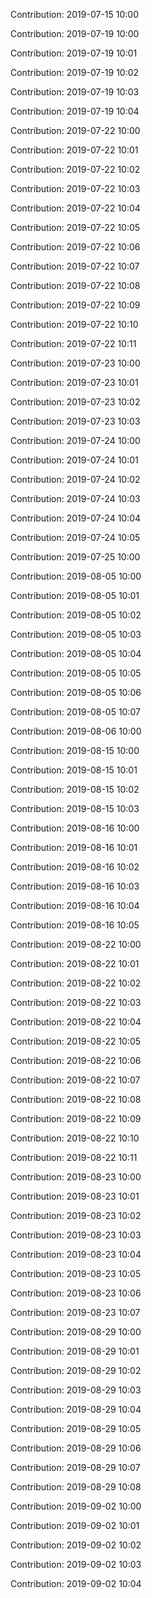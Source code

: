 Contribution: 2019-07-15 10:00

Contribution: 2019-07-19 10:00

Contribution: 2019-07-19 10:01

Contribution: 2019-07-19 10:02

Contribution: 2019-07-19 10:03

Contribution: 2019-07-19 10:04

Contribution: 2019-07-22 10:00

Contribution: 2019-07-22 10:01

Contribution: 2019-07-22 10:02

Contribution: 2019-07-22 10:03

Contribution: 2019-07-22 10:04

Contribution: 2019-07-22 10:05

Contribution: 2019-07-22 10:06

Contribution: 2019-07-22 10:07

Contribution: 2019-07-22 10:08

Contribution: 2019-07-22 10:09

Contribution: 2019-07-22 10:10

Contribution: 2019-07-22 10:11

Contribution: 2019-07-23 10:00

Contribution: 2019-07-23 10:01

Contribution: 2019-07-23 10:02

Contribution: 2019-07-23 10:03

Contribution: 2019-07-24 10:00

Contribution: 2019-07-24 10:01

Contribution: 2019-07-24 10:02

Contribution: 2019-07-24 10:03

Contribution: 2019-07-24 10:04

Contribution: 2019-07-24 10:05

Contribution: 2019-07-25 10:00

Contribution: 2019-08-05 10:00

Contribution: 2019-08-05 10:01

Contribution: 2019-08-05 10:02

Contribution: 2019-08-05 10:03

Contribution: 2019-08-05 10:04

Contribution: 2019-08-05 10:05

Contribution: 2019-08-05 10:06

Contribution: 2019-08-05 10:07

Contribution: 2019-08-06 10:00

Contribution: 2019-08-15 10:00

Contribution: 2019-08-15 10:01

Contribution: 2019-08-15 10:02

Contribution: 2019-08-15 10:03

Contribution: 2019-08-16 10:00

Contribution: 2019-08-16 10:01

Contribution: 2019-08-16 10:02

Contribution: 2019-08-16 10:03

Contribution: 2019-08-16 10:04

Contribution: 2019-08-16 10:05

Contribution: 2019-08-22 10:00

Contribution: 2019-08-22 10:01

Contribution: 2019-08-22 10:02

Contribution: 2019-08-22 10:03

Contribution: 2019-08-22 10:04

Contribution: 2019-08-22 10:05

Contribution: 2019-08-22 10:06

Contribution: 2019-08-22 10:07

Contribution: 2019-08-22 10:08

Contribution: 2019-08-22 10:09

Contribution: 2019-08-22 10:10

Contribution: 2019-08-22 10:11

Contribution: 2019-08-23 10:00

Contribution: 2019-08-23 10:01

Contribution: 2019-08-23 10:02

Contribution: 2019-08-23 10:03

Contribution: 2019-08-23 10:04

Contribution: 2019-08-23 10:05

Contribution: 2019-08-23 10:06

Contribution: 2019-08-23 10:07

Contribution: 2019-08-29 10:00

Contribution: 2019-08-29 10:01

Contribution: 2019-08-29 10:02

Contribution: 2019-08-29 10:03

Contribution: 2019-08-29 10:04

Contribution: 2019-08-29 10:05

Contribution: 2019-08-29 10:06

Contribution: 2019-08-29 10:07

Contribution: 2019-08-29 10:08

Contribution: 2019-09-02 10:00

Contribution: 2019-09-02 10:01

Contribution: 2019-09-02 10:02

Contribution: 2019-09-02 10:03

Contribution: 2019-09-02 10:04

